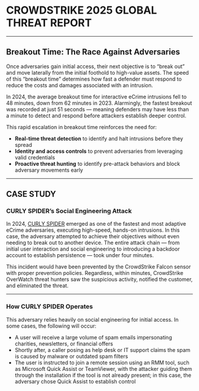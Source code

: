 # CROWDSTRIKE 2025 GLOBAL THREAT REPORT

---

## Breakout Time: The Race Against Adversaries

Once adversaries gain initial access, their next objective is to “break out” and move laterally from the initial foothold to high-value assets. The speed of this “breakout time” determines how fast a defender must respond to reduce the costs and damages associated with an intrusion.

In 2024, the average breakout time for interactive eCrime intrusions fell to 48 minutes, down from 62 minutes in 2023. Alarmingly, the fastest breakout was recorded at just 51 seconds — meaning defenders may have less than a minute to detect and respond before attackers establish deeper control.

This rapid escalation in breakout time reinforces the need for:

- **Real-time threat detection** to identify and halt intrusions before they spread
- **Identity and access controls** to prevent adversaries from leveraging valid credentials
- **Proactive threat hunting** to identify pre-attack behaviors and block adversary movements early

---

## CASE STUDY

### CURLY SPIDER’s Social Engineering Attack

In 2024, [CURLY SPIDER](#) emerged as one of the fastest and most adaptive eCrime adversaries, executing high-speed, hands-on intrusions. In this case, the adversary attempted to achieve their objectives without even needing to break out to another device. The entire attack chain — from initial user interaction and social engineering to introducing a backdoor account to establish persistence — took under four minutes.

This incident would have been prevented by the CrowdStrike Falcon sensor with proper prevention policies. Regardless, within minutes, CrowdStrike OverWatch threat hunters saw the suspicious activity, notified the customer, and eliminated the threat.

---

### How CURLY SPIDER Operates

This adversary relies heavily on social engineering for initial access. In some cases, the following will occur:

- A user will receive a large volume of spam emails impersonating charities, newsletters, or financial offers
- Shortly after, a caller posing as help desk or IT support claims the spam is caused by malware or outdated spam filters
- The user is instructed to join a remote session using an RMM tool, such as Microsoft Quick Assist or TeamViewer, with the attacker guiding them through the installation if the tool is not already present; in this case, the adversary chose Quick Assist to establish control